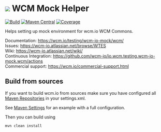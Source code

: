 <img src="https://wcm.io/images/favicon-16@2x.png"/> WCM Mock Helper
======
[![Build](https://github.com/wcm-io/io.wcm.testing.wcm-io-mock.wcm/workflows/Build/badge.svg?branch=develop)](https://github.com/wcm-io/io.wcm.testing.wcm-io-mock.wcm/actions?query=workflow%3ABuild+branch%3Adevelop)
[![Maven Central](https://maven-badges.herokuapp.com/maven-central/io.wcm/io.wcm.testing.wcm-io-mock.wcm/badge.svg)](https://maven-badges.herokuapp.com/maven-central/io.wcm/io.wcm.testing.wcm-io-mock.wcm)
[![Coverage](https://sonarcloud.io/api/project_badges/measure?project=wcm-io_io.wcm.testing.wcm-io-mock.wcm&metric=coverage)](https://sonarcloud.io/summary/new_code?id=wcm-io_io.wcm.testing.wcm-io-mock.wcm)

Helps setting up mock environment for wcm.io WCM Commons.

Documentation: https://wcm.io/testing/wcm-io-mock/wcm/<br/>
Issues: https://wcm-io.atlassian.net/browse/WTES<br/>
Wiki: https://wcm-io.atlassian.net/wiki/<br/>
Continuous Integration: https://github.com/wcm-io/io.wcm.testing.wcm-io-mock.wcm/actions<br/>
Commercial support: https://wcm.io/commercial-support.html


## Build from sources

If you want to build wcm.io from sources make sure you have configured all [Maven Repositories](https://wcm.io/maven.html) in your settings.xml.

See [Maven Settings](https://github.com/wcm-io/io.wcm.testing.wcm-io-mock.wcm/blob/develop/.maven-settings.xml) for an example with a full configuration.

Then you can build using

```
mvn clean install
```
